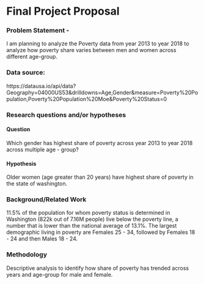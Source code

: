 <h1> Final Project Proposal </h1>

<h3> Problem Statement - </h3> 

I am planning to analyze the Poverty data from year 2013 to year 2018 to analyze how poverty share varies between men and women across different age-group. 


<h3> Data source: </h3> 
https://datausa.io/api/data?Geography=04000US53&drilldowns=Age,Gender&measure=Poverty%20Population,Poverty%20Population%20Moe&Poverty%20Status=0

<h3> Research questions and/or hypotheses </h3>
<h4> Question </h4>
Which gender has highest share of poverty across year 2013 to year 2018 across multiple age - group?

<h4> Hypothesis </h4> 
Older women (age greater than 20 years) have highest share of poverty in the state of washington. 

<h3> Background/Related Work </h3>
11.5% of the population for whom poverty status is determined in Washington (822k out of 7.16M people) live below the poverty line, a number that is lower than the national average of 13.1%. The largest demographic living in poverty are Females 25 - 34, followed by Females 18 - 24 and then Males 18 - 24.

<h3> Methodology </h3> 
Descriptive analysis to identify how share of poverty has trended across years and age-group for male and female. 

